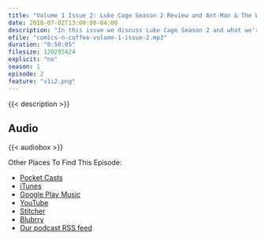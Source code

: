 ```yaml
---
title: "Volume 1 Issue 2: Luke Cage Season 2 Review and Ant-Man & The Wasp Predictions"
date: 2018-07-02T13:00:00-04:00
description: "In this issue we discuss Luke Cage Season 2 and what we're excited about and predictions for Ant-Man & The Wasp."
efile: "comics-n-coffee-volume-1-issue-2.mp3"
duration: "0:50:05"
filesize: 120295424
explicit: "no"
season: 1
episode: 2
feature: "v1i2.png"
---
```


{{< description >}}

## <span class="fas fa-podcast"></span> Audio

{{< audiobox >}}

Other Places To Find This Episode:

- [Pocket Casts](https://pca.st/KIfs)
- [iTunes](https://itunes.apple.com/us/podcast/comics-n-coffee-podcast/id1405490125)
- [Google Play Music](https://playmusic.app.goo.gl/?ibi=com.google.PlayMusic&isi=691797987&ius=googleplaymusic&apn=com.google.android.music&link=https://play.google.com/music/m/Ikiure5dl6s2vpapy6fqafpfbom?t%3DComics_%27N%27_Coffee_Podcast%26pcampaignid%3DMKT-na-all-co-pr-mu-pod-16)
- [YouTube](https://youtu.be/UdDuWJuk4uo)
- [Stitcher](https://www.stitcher.com/s?fid=%22203396%22&refid=stpr)
- [Blubrry](https://www.blubrry.com/comicsncoffee/)
- [Our podcast RSS feed](https://www.ComicsNCoffee.com/podcast/index.xml)
